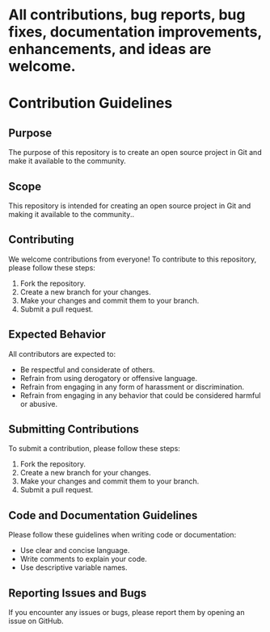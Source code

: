 

# All contributions, bug reports, bug fixes, documentation improvements, enhancements, and ideas are welcome.


# Contribution Guidelines

## Purpose

The purpose of this repository is to create an open source project in Git and make it available to the community.

## Scope

This repository is intended for creating an open source project in Git and making it available to the community..

## Contributing

We welcome contributions from everyone! To contribute to this repository, please follow these steps:

1. Fork the repository.
2. Create a new branch for your changes.
3. Make your changes and commit them to your branch.
4. Submit a pull request.

## Expected Behavior

All contributors are expected to:

- Be respectful and considerate of others.
- Refrain from using derogatory or offensive language.
- Refrain from engaging in any form of harassment or discrimination.
- Refrain from engaging in any behavior that could be considered harmful or abusive.

## Submitting Contributions

To submit a contribution, please follow these steps:

1. Fork the repository.
2. Create a new branch for your changes.
3. Make your changes and commit them to your branch.
4. Submit a pull request.

## Code and Documentation Guidelines

Please follow these guidelines when writing code or documentation:

- Use clear and concise language.
- Write comments to explain your code.
- Use descriptive variable names.

## Reporting Issues and Bugs

If you encounter any issues or bugs, please report them by opening an issue on GitHub.

